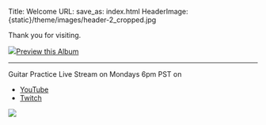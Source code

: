 Title: Welcome
URL:
save_as: index.html
HeaderImage:  {static}/theme/images/header-2_cropped.jpg 

Thank you for visiting.

<a href= "http://acoustik_guitar.johnclarkemusic.com/" target="_blank"  title="Preview Album"> <img class="figure-img img-fluid rounded img-thumbnail" src="{static}/images/Acoustik-Guitar-2006-album-cover-300x258.jpg">Preview this Album </a>

---

Guitar Practice Live Stream on Mondays 6pm PST on 



<ul>
 <li> <a href= "https://youtu.be/c63cMXI6Pcc" target="_blank">YouTube</a></li>

  <li><a href="https://twitch.com/johnclarkemusic" target="_blank">Twitch</a></li>
  
 </ul>



<img class="figure-img img-fluid rounded img-thumbnail" src="{static}/static/images/johnclarkemusic_livestream_image.jpg">
<!-- 
### Now booking Events.   -->

<!-- [Contact me here with your event details](pages/contact.html) -->